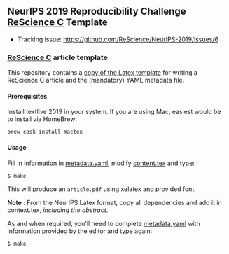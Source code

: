 ## NeurIPS 2019 Reproducibility Challenge [ReScience C](https://rescience.github.io/) Template

- Tracking issue: https://github.com/ReScience/NeurIPS-2019/issues/6

### [ReScience C](https://rescience.github.io/) article template

This repository contains a [copy of the Latex template](https://github.com/ReScience/template) for writing a ReScience
C article and the (mandatory) YAML metadata file.

#### Prerequisites

Install textlive 2019 in your system. If you are using Mac, easiest would be to install via HomeBrew:

```
brew cask install mactex
```

#### Usage

Fill in information in
[metadata.yaml](./metadata.yaml), modify [content.tex](content.tex)
and type:

```bash
$ make 
```

This will produce an `article.pdf` using xelatex and provided font.

**Note** : From the NeurIPS Latex format, copy all dependencies and add it in context.tex, _including the abstract_. 

As and when required, you'll need to complete [metadata.yaml](./metadata.yaml) with information provided by the editor and type again:

```bash
$ make
```

